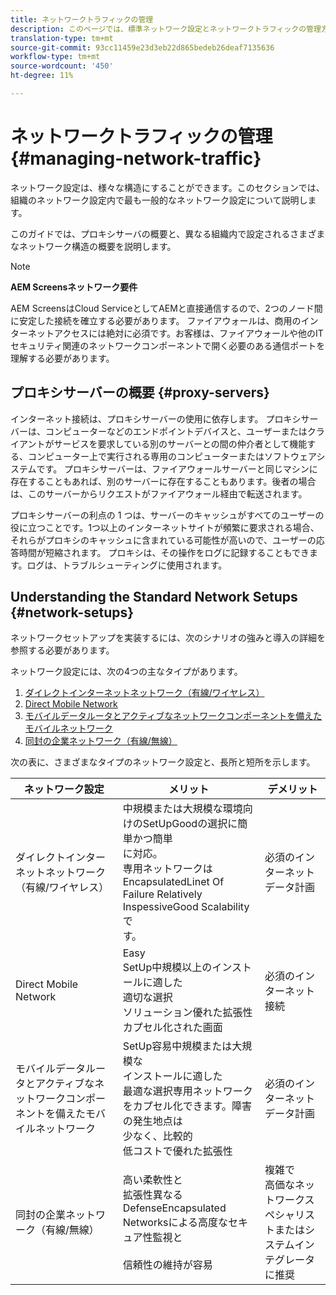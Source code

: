 ```yaml
---
title: ネットワークトラフィックの管理
description: このページでは、標準ネットワーク設定とネットワークトラフィックの管理方法について説明します。
translation-type: tm+mt
source-git-commit: 93cc11459e23d3eb22d865bedeb26deaf7135636
workflow-type: tm+mt
source-wordcount: '450'
ht-degree: 11%

---
```



# ネットワークトラフィックの管理 {#managing-network-traffic}

ネットワーク設定は、様々な構造にすることができます。このセクションでは、組織のネットワーク設定内で最も一般的なネットワーク設定について説明します。

このガイドでは、プロキシサーバの概要と、異なる組織内で設定されるさまざまなネットワーク構造の概要を説明します。

>[!NOTE]
>
>**AEM Screensネットワーク要件**
>
>AEM ScreensはCloud ServiceとしてAEMと直接通信するので、2つのノード間に安定した接続を確立する必要があります。 ファイアウォールは、商用のインターネットアクセスには絶対に必須です。お客様は、ファイアウォールや他のITセキュリティ関連のネットワークコンポーネントで開く必要のある通信ポートを理解する必要があります。

## プロキシサーバーの概要 {#proxy-servers}

インターネット接続は、プロキシサーバーの使用に依存します。 プロキシサーバーは、コンピューターなどのエンドポイントデバイスと、ユーザーまたはクライアントがサービスを要求している別のサーバーとの間の仲介者として機能する、コンピューター上で実行される専用のコンピューターまたはソフトウェアシステムです。 プロキシサーバーは、ファイアウォールサーバーと同じマシンに存在することもあれば、別のサーバーに存在することもあります。後者の場合は、このサーバーからリクエストがファイアウォール経由で転送されます。

プロキシサーバーの利点の 1 つは、サーバーのキャッシュがすべてのユーザーの役に立つことです。1つ以上のインターネットサイトが頻繁に要求される場合、それらがプロキシのキャッシュに含まれている可能性が高いので、ユーザーの応答時間が短縮されます。 プロキシは、その操作をログに記録することもできます。ログは、トラブルシューティングに使用されます。

## Understanding the Standard Network Setups {#network-setups}

ネットワークセットアップを実装するには、次のシナリオの強みと導入の詳細を参照する必要があります。

ネットワーク設定には、次の4つの主なタイプがあります。

1. [ダイレクトインターネットネットワーク（有線/ワイヤレス）](/help/using/direct-internet-network.md)
1. [Direct Mobile Network](/help/using/mobile-network.md)
1. [モバイルデータルータとアクティブなネットワークコンポーネントを備えたモバイルネットワーク](/help/using/mobile-network-router.md)
1. [同封の企業ネットワーク（有線/無線）](/help/using/enclosed-corporate-network.md)

次の表に、さまざまなタイプのネットワーク設定と、長所と短所を示します。

| ネットワーク設定 | メリット | デメリット |
|--- |--- |--- |
| ダイレクトインターネットネットワーク（有線/ワイヤレス） | 中規模または大規模な環境向けのSetUpGoodの選択に簡単かつ簡単<br>に対応。<br>専用ネットワークは<br>EncapsulatedLinet Of<br>Failure Relatively InspessiveGood Scalabilityで<br>す。 | 必須のインターネットデータ計画 |
| Direct Mobile Network | Easy<br>SetUp中規模以上のインストールに適した<br>適切な選択<br>ソリューション優れた拡張性カプセル化された画面 | 必須のインターネット接続 |
| モバイルデータルータとアクティブなネットワークコンポーネントを備えたモバイルネットワーク | SetUp容易中規模または大規模な<br>インストールに適した<br>最適な選択専用ネットワーク<br>をカプセル化できます。障害の発生地点は<br>少なく、比較的<br>低コストで優れた拡張性 | 必須のインターネットデータ計画 |
| 同封の企業ネットワーク（有線/無線） | 高い柔軟性と<br>拡張性異なるDefenseEncapsulated<br>Networksによる高度なセキュア性監視と<br><br>信頼性の維持が容易 | 複雑で<br>高価なネットワークスペシャリストまたはシステムインテグレータに推奨 |

